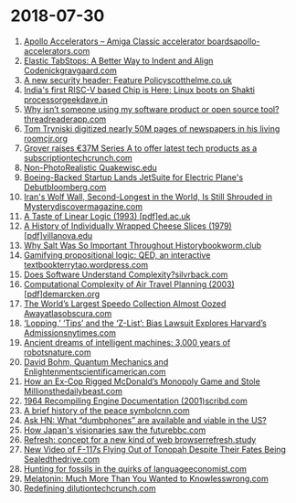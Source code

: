 # 2018-07-30
1. [Apollo Accelerators – Amiga Classic accelerator boardsapollo-accelerators.com](http://www.apollo-accelerators.com/)
2. [Elastic TabStops: A Better Way to Indent and Align Codenickgravgaard.com](http://nickgravgaard.com/elastic-tabstops/)
3. [A new security header: Feature Policyscotthelme.co.uk](https://scotthelme.co.uk/a-new-security-header-feature-policy/)
4. [India's first RISC-V based Chip is Here: Linux boots on Shakti processorgeekdave.in](http://www.geekdave.in/2018/07/indias-first-risc-v-is-here-linux-boots.html)
5. [Why isn’t someone using my software product or open source tool?threadreaderapp.com](https://threadreaderapp.com/thread/921921604140937216.html)
6. [Tom Tryniski digitized nearly 50M pages of newspapers in his living roomcjr.org](https://www.cjr.org/the_profile/tom-tryniski-fultonhistory.php)
7. [Grover raises €37M Series A to offer latest tech products as a subscriptiontechcrunch.com](https://techcrunch.com/2018/07/30/grover-raises-series-a/)
8. [Non-PhotoRealistic Quakewisc.edu](https://research.cs.wisc.edu/graphics/Gallery/NPRQuake/whatIsIt.html)
9. [Boeing-Backed Startup Lands JetSuite for Electric Plane's Debutbloomberg.com](https://www.bloomberg.com/news/articles/2018-05-21/boeing-backed-startup-targets-2022-debut-for-electric-plane)
10. [Iran's Wolf Wall, Second-Longest in the World, Is Still Shrouded in Mysterydiscovermagazine.com](http://blogs.discovermagazine.com/crux/2018/07/27/gorgan-wall-iran-second-longest/#.W1vFmRZE2Ec)
11. [A Taste of Linear Logic (1993) [pdf]ed.ac.uk](https://homepages.inf.ed.ac.uk/wadler/papers/lineartaste/lineartaste-revised.pdf)
12. [A History of Individually Wrapped Cheese Slices (1979) [pdf]villanova.edu](http://www56.homepage.villanova.edu/david.nawrocki/Arnold%20Nawrocki%20IWS%20Paper.pdf)
13. [Why Salt Was So Important Throughout Historybookworm.club](https://bookworm.club/2018/07/salt/)
14. [Gamifying propositional logic: QED, an interactive textbookterrytao.wordpress.com](https://terrytao.wordpress.com/2018/07/28/gamifying-propositional-logic-qed-an-interactive-textbook/)
15. [Does Software Understand Complexity?silvrback.com](https://michaelfeathers.silvrback.com/does-software-understand-complexity)
16. [Computational Complexity of Air Travel Planning (2003) [pdf]demarcken.org](http://www.demarcken.org/carl/papers/ITA-software-travel-complexity/ITA-software-travel-complexity.pdf)
17. [The World’s Largest Speedo Collection Almost Oozed Awayatlasobscura.com](https://www.atlasobscura.com/articles/speedo-collection-at-powerhouse-museum)
18. [‘Lopping,’ ‘Tips’ and the ‘Z-List’: Bias Lawsuit Explores Harvard’s Admissionsnytimes.com](https://www.nytimes.com/2018/07/29/us/harvard-admissions-asian-americans.html)
19. [Ancient dreams of intelligent machines: 3,000 years of robotsnature.com](https://www.nature.com/articles/d41586-018-05773-y)
20. [David Bohm, Quantum Mechanics and Enlightenmentscientificamerican.com](https://blogs.scientificamerican.com/cross-check/david-bohm-quantum-mechanics-and-enlightenment/)
21. [How an Ex-Cop Rigged McDonald’s Monopoly Game and Stole Millionsthedailybeast.com](https://www.thedailybeast.com/how-an-ex-cop-rigged-mcdonalds-monopoly-game-and-stole-millions?via=twitter_page)
22. [1964 Recompiling Engine Documentation (2001)scribd.com](https://www.scribd.com/document/183452337/1964-Recompiling-Engine-Documentation-Documentation#)
23. [A brief history of the peace symbolcnn.com](https://edition.cnn.com/style/article/style-origins-peace-symbol/index.html)
24. [Ask HN: What “dumbphones” are available and viable in the US?](https://news.ycombinator.com/item?id=17641613)
25. [How Japan's visionaries saw the futurebbc.com](http://www.bbc.com/culture/story/20180725-how-japans-visionaries-saw-the-future)
26. [Refresh: concept for a new kind of web browserrefresh.study](https://refresh.study)
27. [New Video of F-117s Flying Out of Tonopah Despite Their Fates Being Sealedthedrive.com](http://www.thedrive.com/the-war-zone/22487/new-video-of-f-117s-flying-out-of-tonopah-emerges-despite-their-fates-being-sealed)
28. [Hunting for fossils in the quirks of languageeconomist.com](https://www.economist.com/books-and-arts/2018/07/19/hunting-for-fossils-in-the-quirks-of-language)
29. [Melatonin: Much More Than You Wanted to Knowlesswrong.com](https://www.lesswrong.com/posts/E4cKD9iTWHaE7f3AJ/melatonin-much-more-than-you-wanted-to-know)
30. [Redefining dilutiontechcrunch.com](https://techcrunch.com/2018/07/20/redefining-dilution/)
